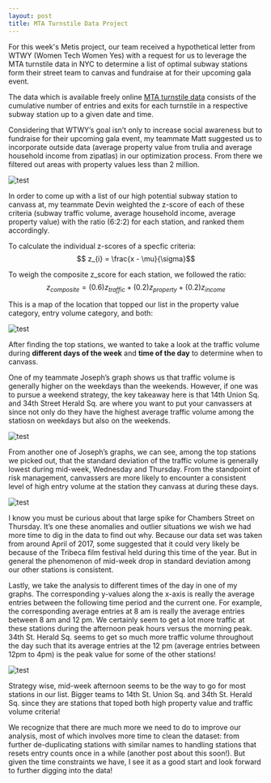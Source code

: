 ```yaml
---
layout: post
title: MTA Turnstile Data Project
---
```


For this week's Metis project, our team received a hypothetical letter from WTWY (Women Tech Women Yes) with a request for us to leverage the MTA turnstile data in NYC to determine a list of optimal subway stations form their street team to canvas and fundraise at for their upcoming gala event.

The data which is available freely online [MTA turnstile data](http://web.mta.info/developers/turnstile.html#main-content) consists of the cumulative number of entries and exits for each turnstile in a respective subway station up to a given date and time.

Considering that WTWY’s goal isn’t only to increase social awareness but to fundraise for their upcoming gala event, my teammate Matt suggested us to incorporate outside data (average property value from trulia and average household income from zipatlas) in our optimization process. From there we filtered out areas with property values less than 2 million.

![test](https://github.com/willtseng12/willtseng12.github.io/raw/master/images/blog1_images/data.png)

In order to come up with a list of our high potential subway station to canvass at, my teammate Devin weighted the z-score of each of these criteria (subway traffic volume, average household income, average property value) with the ratio (6:2:2) for each station, and ranked them accordingly.

To calculate the individual z-scores of a specfic criteria:  
$$ z_{i} = \frac{x - \mu}{\sigma}$$  

To weigh the composite z_score for each station, we followed the ratio:  
$$z_{composite} = (0.6) z_{traffic} + (0.2) z_{property} + (0.2) z_{income}$$  

This is a map of the location that topped our list in the property value category, entry volume category, and both:  

![test](https://github.com/willtseng12/willtseng12.github.io/raw/master/images/blog1_images/map.png)


After finding the top stations, we wanted to take a look at the traffic volume during **different days of the week** and **time of the day** to determine when to canvass.

One of my teammate Joseph’s graph shows us that traffic volume is generally higher on the weekdays than the weekends. However, if one was to pursue a weekend strategy, the key takeaway here is that 14th Union Sq. and 34th Street Herald Sq. are where you want to put your canvassers at since not only do they have the highest average traffic volume among the statiosn on weekdays but also on the weekends.

![test](https://github.com/willtseng12/willtseng12.github.io/raw/master/images/blog1_images/bar_chart_most_appealing.png)

From another one of Joseph’s graphs, we can see, among the top stations we picked out, that the standard deviation of the traffic volume is generally lowest during mid-week, Wednesday and Thursday. From the standpoint of risk management, canvassers are more likely to encounter a consistent level of high entry volume at the station they canvass at during these days. 

![test](https://github.com/willtseng12/willtseng12.github.io/raw/master/images/blog1_images/line_chart_most_appealing.png)

I know you must be curious about that large spike for Chambers Street on Thursday. It’s one these anomalies and outlier situations we wish we had more time to dig in the data to find out why. Because our data set was taken from around April of 2017, some suggested that it could very likely be because of the Tribeca film festival held during this time of the year. But in general the phenomenon of mid-week drop in standard deviation among our other stations is consistent.

Lastly, we take the analysis to different times of the day in one of my graphs. The corresponding y-values along the x-axis is really the average entries between the following time period and the current one. For example, the corresponding average entries at 8 am is really the average entries between 8 am and 12 pm. We certainly seem to get a lot more traffic at these stations during the afternoon peak hours versus the morning peak. 34th St. Herald Sq. seems to get so much more traffic volume throughout the day such that its average entries at the 12 pm (average entries between 12pm to 4pm) is the peak value for some of the other stations!

![test](https://github.com/willtseng12/willtseng12.github.io/raw/master/images/blog1_images/time_of_day.png)

Strategy wise, mid-week afternoon seems to be the way to go for most stations in our list.  Bigger teams to 14th St. Union Sq. and 34th St. Herald Sq. since they are stations that toped both high property value and traffic volume criteria!

We recognize that there are much more we need to do to improve our analysis, most of which involves more time to clean the dataset: from further de-duplicating stations with similar names to handling stations that resets entry counts once in a while (another post about this soon!). But given the time constraints we have, I see it as a good start and look forward to further digging into the data!
